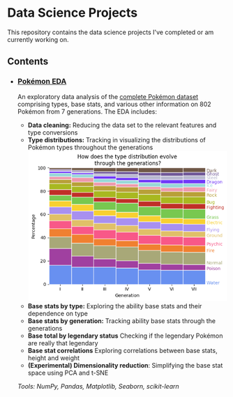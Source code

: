 # Data Science Projects
This repository contains the data science projects I've completed or am currently working on.

## Contents

- ### [Pokémon EDA](https://github.com/chris-winta/Data-Science-Projects/tree/master/Pokemon_EDA)
    An exploratory data analysis of the [complete Pokémon dataset](https://www.kaggle.com/rounakbanik/pokemon) comprising types, base stats, and various other information on 802 Pokémon from 7 generations. The EDA includes:
	- **Data cleaning:** Reducing the data set to the relevant features and type conversions
	- **Type distributions:** Tracking in visualizing the distributions of Pokémon types throughout the generations
	![Pokémon type distribution through the generations](Pokemon_EDA/pokemon_preview.png)
	- **Base stats by type:** Exploring the ability base stats and their dependence on type
	- **Base stats by generation:** Tracking ability base stats through the generations
	- **Base total by legendary status** Checking if the legendary Pokémon are really that legendary
	- **Base stat correlations** Exploring correlations between base stats, height and weight
	- **(Experimental) Dimensionality reduction**: Simplifying the base stat space using PCA and t-SNE

    _Tools: NumPy, Pandas, Matplotlib, Seaborn, scikit-learn_
